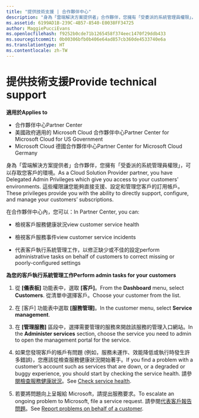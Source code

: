 ```yaml
---
title: "提供技術支援 | 合作夥伴中心"
description: "身為「雲端解決方案提供者」合作夥伴，您擁有「受委派的系統管理員權限」，可以存取您客戶的環境。"
ms.assetid: 6199AD1B-239C-4B57-8540-E0038FF34725
author: MaggiePucciEvans
ms.openlocfilehash: f9252b0cde71b1265458f374eec1470f29ddb433
ms.sourcegitcommit: 0b00306bfb0b406e64ad857cb360de4533740e6a
ms.translationtype: HT
ms.contentlocale: zh-TW
---
```

# <a name="provide-technical-support"></a><span data-ttu-id="d0761-103">提供技術支援</span><span class="sxs-lookup"><span data-stu-id="d0761-103">Provide technical support</span></span>

**<span data-ttu-id="d0761-104">適用於</span><span class="sxs-lookup"><span data-stu-id="d0761-104">Applies to</span></span>**

-  <span data-ttu-id="d0761-105">合作夥伴中心</span><span class="sxs-lookup"><span data-stu-id="d0761-105">Partner Center</span></span>
-  <span data-ttu-id="d0761-106">美國政府適用的 Microsoft Cloud 合作夥伴中心</span><span class="sxs-lookup"><span data-stu-id="d0761-106">Partner Center for Microsoft Cloud for US Government</span></span>
-  <span data-ttu-id="d0761-107">Microsoft Cloud 德國合作夥伴中心</span><span class="sxs-lookup"><span data-stu-id="d0761-107">Partner Center for Microsoft Cloud Germany</span></span>

<span data-ttu-id="d0761-108">身為「雲端解決方案提供者」合作夥伴，您擁有「受委派的系統管理員權限」，可以存取您客戶的環境。</span><span class="sxs-lookup"><span data-stu-id="d0761-108">As a Cloud Solution Provider partner, you have Delegated Admin Privileges which give you access to your customers' environments.</span></span> <span data-ttu-id="d0761-109">這些權限讓您能夠直接支援、設定和管理您客戶的訂用帳戶。</span><span class="sxs-lookup"><span data-stu-id="d0761-109">These privileges provide you with the ability to directly support, configure, and manage your customers’ subscriptions.</span></span>

<span data-ttu-id="d0761-110">在合作夥伴中心內，您可以：</span><span class="sxs-lookup"><span data-stu-id="d0761-110">In Partner Center, you can:</span></span>

-   <span data-ttu-id="d0761-111">檢視客戶服務健康狀況</span><span class="sxs-lookup"><span data-stu-id="d0761-111">view customer service health</span></span>

-   <span data-ttu-id="d0761-112">檢視客戶服務事件</span><span class="sxs-lookup"><span data-stu-id="d0761-112">view customer service incidents</span></span>

-   <span data-ttu-id="d0761-113">代表客戶執行系統管理工作，以修正缺少或不佳的設定</span><span class="sxs-lookup"><span data-stu-id="d0761-113">perform administrative tasks on behalf of customers to correct missing or poorly-configured settings</span></span>

**<span data-ttu-id="d0761-114">為您的客戶執行系統管理工作</span><span class="sxs-lookup"><span data-stu-id="d0761-114">Perform admin tasks for your customers</span></span>**

1.  <span data-ttu-id="d0761-115">從 **\[儀表板\]** 功能表中，選取 **\[客戶\]**。</span><span class="sxs-lookup"><span data-stu-id="d0761-115">From the **Dashboard** menu, select **Customers**.</span></span> <span data-ttu-id="d0761-116">從清單中選擇客戶。</span><span class="sxs-lookup"><span data-stu-id="d0761-116">Choose your customer from the list.</span></span>

2.  <span data-ttu-id="d0761-117">在 \[客戶\] 功能表中選取 **\[服務管理\]**。</span><span class="sxs-lookup"><span data-stu-id="d0761-117">In the customer menu, select **Service management**.</span></span>

3.  <span data-ttu-id="d0761-118">在 **\[管理服務\]** 區段中，選擇需要管理的服務來開啟該服務的管理入口網站。</span><span class="sxs-lookup"><span data-stu-id="d0761-118">In the **Administer services** section, choose the service you need to admin to open the management portal for the service.</span></span>

4.  <span data-ttu-id="d0761-119">如果您發現客戶的帳戶有問題 (例如，服務未運作、效能降低或執行時發生許多錯誤)，您應該從檢查服務健康狀況開始著手。</span><span class="sxs-lookup"><span data-stu-id="d0761-119">If you find a problem with a customer’s account such as services that are down, or a degraded or buggy experience, you should start by checking the service health.</span></span> <span data-ttu-id="d0761-120">請參[閱檢查服務健康狀況](check-service-health.md)。</span><span class="sxs-lookup"><span data-stu-id="d0761-120">See [Check service health](check-service-health.md).</span></span>

5.  <span data-ttu-id="d0761-121">若要將問題向上呈報給 Microsoft，請提出服務要求。</span><span class="sxs-lookup"><span data-stu-id="d0761-121">To escalate an ongoing problem to Microsoft, file a service request.</span></span> <span data-ttu-id="d0761-122">請參閱[代表客戶報告問題](report-problems-on-behalf-of-a-customer.md)。</span><span class="sxs-lookup"><span data-stu-id="d0761-122">See [Report problems on behalf of a customer](report-problems-on-behalf-of-a-customer.md).</span></span>

 

 



